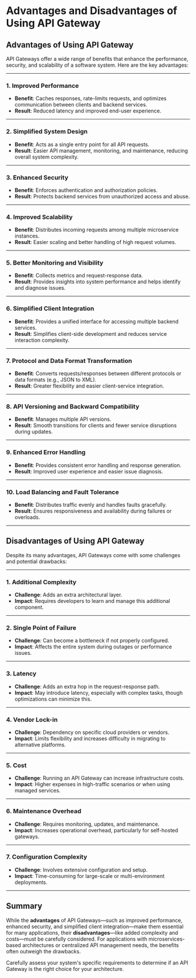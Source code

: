 # Advantages and Disadvantages of Using API Gateway

## Advantages of Using API Gateway

API Gateways offer a wide range of benefits that enhance the performance, security, and scalability of a software system. Here are the key advantages:

---

### 1. Improved Performance
- **Benefit**: Caches responses, rate-limits requests, and optimizes communication between clients and backend services.
- **Result**: Reduced latency and improved end-user experience.

---

### 2. Simplified System Design
- **Benefit**: Acts as a single entry point for all API requests.
- **Result**: Easier API management, monitoring, and maintenance, reducing overall system complexity.

---

### 3. Enhanced Security
- **Benefit**: Enforces authentication and authorization policies.
- **Result**: Protects backend services from unauthorized access and abuse.

---

### 4. Improved Scalability
- **Benefit**: Distributes incoming requests among multiple microservice instances.
- **Result**: Easier scaling and better handling of high request volumes.

---

### 5. Better Monitoring and Visibility
- **Benefit**: Collects metrics and request-response data.
- **Result**: Provides insights into system performance and helps identify and diagnose issues.

---

### 6. Simplified Client Integration
- **Benefit**: Provides a unified interface for accessing multiple backend services.
- **Result**: Simplifies client-side development and reduces service interaction complexity.

---

### 7. Protocol and Data Format Transformation
- **Benefit**: Converts requests/responses between different protocols or data formats (e.g., JSON to XML).
- **Result**: Greater flexibility and easier client-service integration.

---

### 8. API Versioning and Backward Compatibility
- **Benefit**: Manages multiple API versions.
- **Result**: Smooth transitions for clients and fewer service disruptions during updates.

---

### 9. Enhanced Error Handling
- **Benefit**: Provides consistent error handling and response generation.
- **Result**: Improved user experience and easier issue diagnosis.

---

### 10. Load Balancing and Fault Tolerance
- **Benefit**: Distributes traffic evenly and handles faults gracefully.
- **Result**: Ensures responsiveness and availability during failures or overloads.

---

## Disadvantages of Using API Gateway

Despite its many advantages, API Gateways come with some challenges and potential drawbacks:

---

### 1. Additional Complexity
- **Challenge**: Adds an extra architectural layer.
- **Impact**: Requires developers to learn and manage this additional component.

---

### 2. Single Point of Failure
- **Challenge**: Can become a bottleneck if not properly configured.
- **Impact**: Affects the entire system during outages or performance issues.

---

### 3. Latency
- **Challenge**: Adds an extra hop in the request-response path.
- **Impact**: May introduce latency, especially with complex tasks, though optimizations can minimize this.

---

### 4. Vendor Lock-in
- **Challenge**: Dependency on specific cloud providers or vendors.
- **Impact**: Limits flexibility and increases difficulty in migrating to alternative platforms.

---

### 5. Cost
- **Challenge**: Running an API Gateway can increase infrastructure costs.
- **Impact**: Higher expenses in high-traffic scenarios or when using managed services.

---

### 6. Maintenance Overhead
- **Challenge**: Requires monitoring, updates, and maintenance.
- **Impact**: Increases operational overhead, particularly for self-hosted gateways.

---

### 7. Configuration Complexity
- **Challenge**: Involves extensive configuration and setup.
- **Impact**: Time-consuming for large-scale or multi-environment deployments.

---

## Summary

While the **advantages** of API Gateways—such as improved performance, enhanced security, and simplified client integration—make them essential for many applications, their **disadvantages**—like added complexity and costs—must be carefully considered. For applications with microservices-based architectures or centralized API management needs, the benefits often outweigh the drawbacks.

Carefully assess your system's specific requirements to determine if an API Gateway is the right choice for your architecture.
